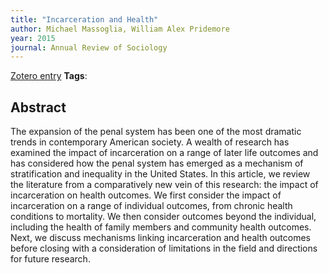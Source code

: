 ```yaml
---
title: "Incarceration and Health"
author: Michael Massoglia, William Alex Pridemore
year: 2015
journal: Annual Review of Sociology
---
```

[Zotero entry](zotero://select/items/@massogliaIncarcerationHealth2015)
**Tags**:

## Abstract

The expansion of the penal system has been one of the most dramatic trends in contemporary American society. A wealth of research has examined the impact of incarceration on a range of later life outcomes and has considered how the penal system has emerged as a mechanism of stratification and inequality in the United States. In this article, we review the literature from a comparatively new vein of this research: the impact of incarceration on health outcomes. We first consider the impact of incarceration on a range of individual outcomes, from chronic health conditions to mortality. We then consider outcomes beyond the individual, including the health of family members and community health outcomes. Next, we discuss mechanisms linking incarceration and health outcomes before closing with a consideration of limitations in the field and directions for future research.
